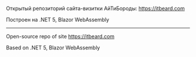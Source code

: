 Открытый репозиторий сайта-визитки АйТиБороды: https://itbeard.com

Построен на .NET 5, Blazor WebAssembly

------------------------
Open-source repo of site https://itbeard.com

Based on .NET 5, Blazor WebAssembly
